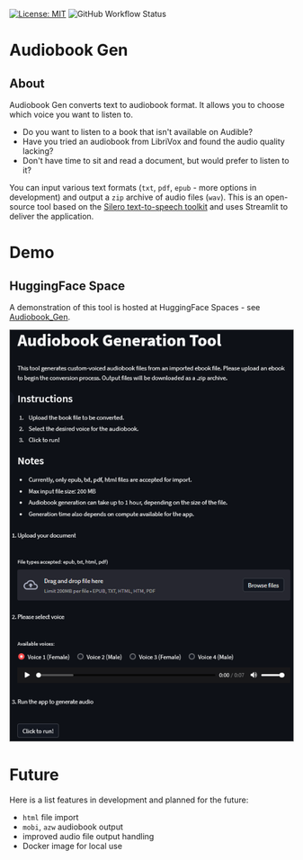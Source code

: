 [![License: MIT](https://img.shields.io/badge/License-MIT-yellow.svg)](https://github.com/mkutarna/audiobook_gen/blob/master/LICENSE)
![GitHub Workflow Status](https://img.shields.io/github/workflow/status/mkutarna/audiobook_gen/Python%20application)

# Audiobook Gen

## About
Audiobook Gen converts text to audiobook format. It allows you to choose which voice you want to listen to.

- Do you want to listen to a book that isn't available on Audible?
- Have you tried an audiobook from LibriVox and found the audio quality lacking?
- Don't have time to sit and read a document, but would prefer to listen to it?

You can input various text formats (`txt`, `pdf`, `epub` - more options in development) and output a `zip` archive of audio files (`wav`). This is an open-source tool based on the [Silero text-to-speech toolkit](https://github.com/snakers4/silero-models) and uses Streamlit to deliver the application.

# Demo

## HuggingFace Space
A demonstration of this tool is hosted at HuggingFace Spaces - see [Audiobook_Gen](https://huggingface.co/spaces/mkutarna/audiobook_gen).

[<img style="border:1px solid grey" src="resources/audiobook_gen.png" alt="Screenshot"/>](https://huggingface.co/spaces/mkutarna/audiobook_gen)

# Future

Here is a list features in development and planned for the future:
- `html` file import
- `mobi`, `azw` audiobook output
- improved audio file output handling
- Docker image for local use
